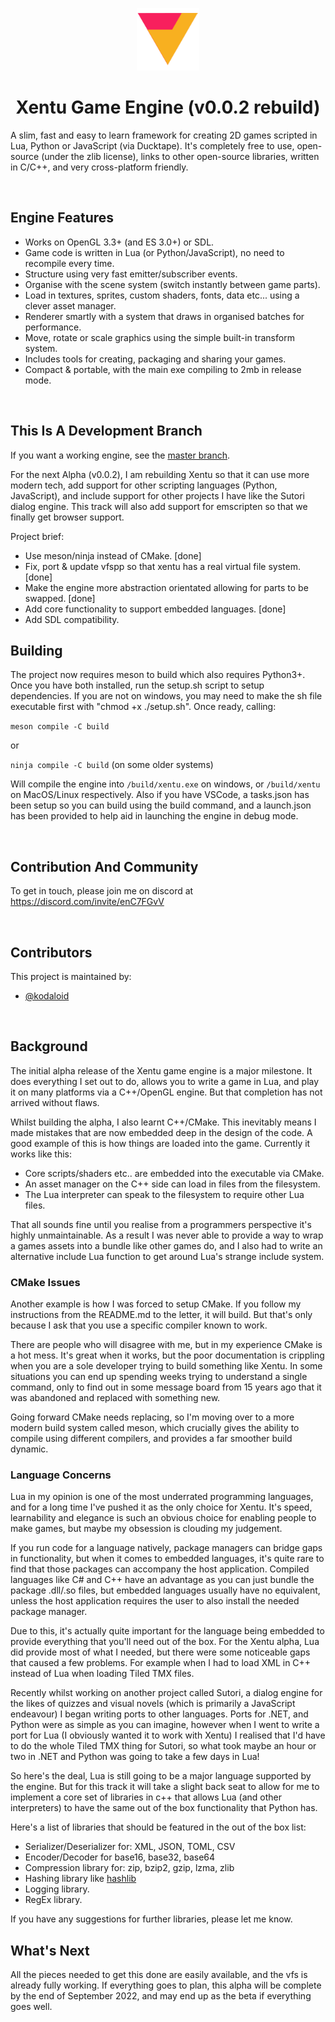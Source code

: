 <p align="center"><img width="100" src="assets/images/logo.png" alt="Xentu logo" /></p>
<h1 align="center">Xentu Game Engine (v0.0.2 rebuild)</h1>


A slim, fast and easy to learn framework for creating 2D games scripted in Lua,
Python or JavaScript (via Ducktape). It's completely free to use, open-source
(under the zlib license), links to other open-source libraries, written in C/C++,
and very cross-platform friendly.

<br />

## Engine Features

- Works on OpenGL 3.3+ (and ES 3.0+) or SDL.
- Game code is written in Lua (or Python/JavaScript), no need to recompile every time.
- Structure using very fast emitter/subscriber events.
- Organise with the scene system (switch instantly between game parts).
- Load in textures, sprites, custom shaders, fonts, data etc... using a clever asset manager.
- Renderer smartly with a system that draws in organised batches for performance.
- Move, rotate or scale graphics using the simple built-in transform system.
- Includes tools for creating, packaging and sharing your games.
- Compact & portable, with the main exe compiling to 2mb in release mode.

<br />

## This Is A Development Branch

If you want a working engine, see the [master branch](https://github.com/xentu/xentu-engine/tree/master).

For the next Alpha (v0.0.2), I am rebuilding Xentu so that it can use more modern
tech, add support for other scripting languages (Python, JavaScript), and include
support for other projects I have like the Sutori dialog engine. This track
will also add support for emscripten so that we finally get browser support.

Project brief:
- Use meson/ninja instead of CMake. [done]
- Fix, port & update vfspp so that xentu has a real virtual file system. [done]
- Make the engine more abstraction orientated allowing for parts to be swapped. [done]
- Add core functionality to support embedded languages. [done]
- Add SDL compatibility.

## Building

The project now requires meson to build which also requires Python3+. Once you have
both installed, run the setup.sh script to setup dependencies. If you are not on windows,
you may need to make the sh file executable first with "chmod +x ./setup.sh". Once ready,
calling:

```meson compile -C build```

or

```ninja compile -C build```   (on some older systems)


Will compile the engine into `/build/xentu.exe` on windows, or `/build/xentu` on
MacOS/Linux respectively. Also if you have VSCode, a tasks.json has been setup
so you can build using the build command, and a launch.json has been provided to
help aid in launching the engine in debug mode.

<br />

## Contribution And Community

To get in touch, please join me on discord at https://discord.com/invite/enC7FGvV

<br />

## Contributors

This project is maintained by: 

* [@kodaloid](https://github.com/kodaloid)

<br />

## Background

The initial alpha release of the Xentu game engine is a major milestone. It does
everything I set out to do, allows you to write a game in Lua, and play it on many
platforms via a C++/OpenGL engine. But that completion has not arrived without
flaws.

Whilst building the alpha, I also learnt C++/CMake. This inevitably means I made
mistakes that are now embedded deep in the design of the code. A good example of
this is how things are loaded into the game. Currently it works like this:

- Core scripts/shaders etc.. are embedded into the executable via CMake. 
- An asset manager on the C++ side can load in files from the filesystem.
- The Lua interpreter can speak to the filesystem to require other Lua files.

That all sounds fine until you realise from a programmers perspective it's highly
unmaintainable. As a result I was never able to provide a way to wrap a games
assets into a bundle like other games do, and I also had to write an alternative
include Lua function to get around Lua's strange include system.

### CMake Issues

Another example is how I was forced to setup CMake. If you follow my instructions
from the README.md to the letter, it will build. But that's only because I ask
that you use a specific compiler known to work.

There are people who will disagree with me, but in my experience CMake is a hot
mess. It's great when it works, but the poor documentation is crippling when you
are a sole developer trying to build something like Xentu. In some situations you
can end up spending weeks trying to understand a single command, only to find out
in some message board from 15 years ago that it was abandoned and replaced with
something new. 

Going forward CMake needs replacing, so I'm moving over to a more modern build
system called meson, which crucially gives the ability to compile using different
compilers, and provides a far smoother build dynamic.

### Language Concerns

Lua in my opinion is one of the most underrated programming languages, and for a
long time I've pushed it as the only choice for Xentu. It's speed, learnability 
and elegance is such an obvious choice for enabling people to make games, but
maybe my obsession is clouding my judgement.

If you run code for a language natively, package managers can bridge gaps in
functionality, but when it comes to embedded languages, it's quite rare to find
that those packages can accompany the host application. Compiled languages like
C# and C++ have an advantage as you can just bundle the package .dll/.so files,
but embedded languages usually have no equivalent, unless the host application
requires the user to also install the needed package manager.

Due to this, it's actually quite important for the language being embedded to
provide everything that you'll need out of the box. For the Xentu alpha, Lua did
provide most of what I needed, but there were some noticeable gaps that caused
a few problems. For example when I had to load XML in C++ instead of Lua when 
loading Tiled TMX files.

Recently whilst working on another project called Sutori, a dialog engine for the
likes of quizzes and visual novels (which is primarily a JavaScript endeavour) I
began writing ports to other languages. Ports for .NET, and Python were as simple
as you can imagine, however when I went to write a port for Lua (I obviously wanted
it to work with Xentu) I realised that I'd have to do the whole Tiled TMX thing
for Sutori, so what took maybe an hour or two in .NET and Python was going to take
a few days in Lua!

So here's the deal, Lua is still going to be a major language supported by the
engine. But for this track it will take a slight back seat to allow for me to
implement a core set of libraries in c++ that allows Lua (and other interpreters)
to have the same out of the box functionality that Python has.

Here's a list of libraries that should be featured in the out of the box list:

- Serializer/Deserializer for: XML, JSON, TOML, CSV
- Encoder/Decoder for base16, base32, base64
- Compression library for: zip, bzip2, gzip, lzma, zlib
- Hashing library like [hashlib](https://docs.python.org/3/library/hashlib.html)
- Logging library.
- RegEx library.

If you have any suggestions for further libraries, please let me know.

## What's Next

All the pieces needed to get this done are easily available, and the vfs is already
fully working. If everything goes to plan, this alpha will be complete by the end
of September 2022, and may end up as the beta if everything goes well.